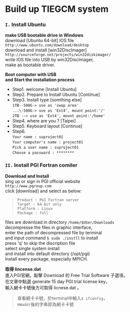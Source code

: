 # Build up TIEGCM system  
### `I.` Install Ubuntu 
**make USB bootable drive in Windows**  
download [Ubuntu 64-bit] IOS file   
`http://www.ubuntu.com/download/desktop`  
download and install  [win32DiscImager]  
`http://sourceforge.net/projects/win32diskimager/`  
write IOS file into USB by win32DiscImager,   
make as bootable driver.  

**Boot computer with USB**   
**and Start the installation process** 

- Step1. welcome [Install Ubuntu]   
- Step2. Prepare to Install Ubuntu [Continue]  
- Step3. Install type [somthing else]  
`1TB--500G-> use as 'swap area'`  
`...\-500G-> use as 'Ext4', mount point:'/'`  
`2TB --> use as 'Ext4', mount point:'/home'`   
- Step4. where are you ? [Taipei]
- Step5. Keyboard layout [Continue]
- Step6.   
`Your name : suproject01`    
`Your computer's name : project01`  
`Pick a user name : suproject01`  
`Choose a passward : ********`

### `II.` Install PGI Fortran comiler   
**Download and Install**  
sing up or sign in PGI official website  
`http://www.pgroup.com`  
click [download] and select as below:  
>`Product : PGI Fortran server`  
>`Target : 64-bit only`  
>`Platform : Linux`  
>`Package : full`  

files are download in directory `/home/$USer/Downloads`  
decompresse the files in graphic interface,  
enter the path of decompressed file by terminal  
and input command `$ sudo ./instll` to install  
press 'q' to skip the discription file  
select single system install  
and install into default directory (/opt/pgi)  
Install every package, especially MPICH.

**取得 lincense.dat**  
進入PGI官網，點擊 Download 的 Free Trial Software 子選項，  
在文章中點選 generate 15 day PGI trial license key，  
輸入網卡卡號後方可取得 licnese.dat 。  
> 查看網卡卡號，於terminal中輸入`$ ifconfig`，  
>`HWaddr`後的字串即為網卡卡號

